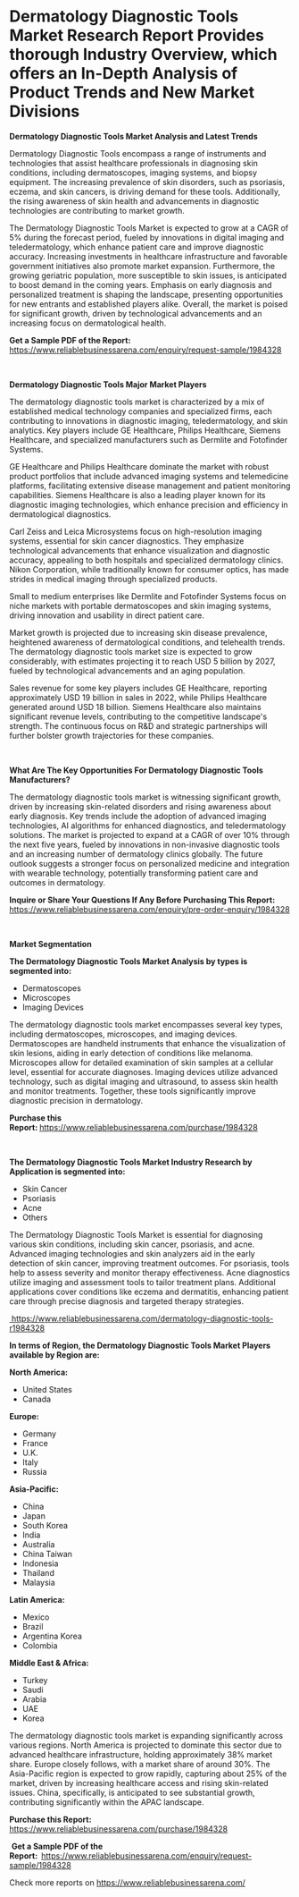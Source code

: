 <p><h1>Dermatology Diagnostic Tools Market Research Report Provides thorough Industry Overview, which offers an In-Depth Analysis of Product Trends and New Market Divisions</h1></p><p><strong>Dermatology Diagnostic Tools Market Analysis and Latest Trends</strong></p>
<p><p>Dermatology Diagnostic Tools encompass a range of instruments and technologies that assist healthcare professionals in diagnosing skin conditions, including dermatoscopes, imaging systems, and biopsy equipment. The increasing prevalence of skin disorders, such as psoriasis, eczema, and skin cancers, is driving demand for these tools. Additionally, the rising awareness of skin health and advancements in diagnostic technologies are contributing to market growth.</p><p>The Dermatology Diagnostic Tools Market is expected to grow at a CAGR of 5% during the forecast period, fueled by innovations in digital imaging and teledermatology, which enhance patient care and improve diagnostic accuracy. Increasing investments in healthcare infrastructure and favorable government initiatives also promote market expansion. Furthermore, the growing geriatric population, more susceptible to skin issues, is anticipated to boost demand in the coming years. Emphasis on early diagnosis and personalized treatment is shaping the landscape, presenting opportunities for new entrants and established players alike. Overall, the market is poised for significant growth, driven by technological advancements and an increasing focus on dermatological health.</p></p>
<p><strong>Get a Sample PDF of the Report:&nbsp;</strong> <a href="https://www.reliablebusinessarena.com/enquiry/request-sample/1984328?utm_campaign=2645&utm_medium=2&utm_source=Github&utm_content=ia&utm_term=05032025&utm_id=dermatology-diagnostic-tools">https://www.reliablebusinessarena.com/enquiry/request-sample/1984328</a></p>
<p>&nbsp;</p>
<p><strong>Dermatology Diagnostic Tools Major Market Players</strong></p>
<p><p>The dermatology diagnostic tools market is characterized by a mix of established medical technology companies and specialized firms, each contributing to innovations in diagnostic imaging, teledermatology, and skin analytics. Key players include GE Healthcare, Philips Healthcare, Siemens Healthcare, and specialized manufacturers such as Dermlite and Fotofinder Systems.</p><p>GE Healthcare and Philips Healthcare dominate the market with robust product portfolios that include advanced imaging systems and telemedicine platforms, facilitating extensive disease management and patient monitoring capabilities. Siemens Healthcare is also a leading player known for its diagnostic imaging technologies, which enhance precision and efficiency in dermatological diagnostics. </p><p>Carl Zeiss and Leica Microsystems focus on high-resolution imaging systems, essential for skin cancer diagnostics. They emphasize technological advancements that enhance visualization and diagnostic accuracy, appealing to both hospitals and specialized dermatology clinics. Nikon Corporation, while traditionally known for consumer optics, has made strides in medical imaging through specialized products.</p><p>Small to medium enterprises like Dermlite and Fotofinder Systems focus on niche markets with portable dermatoscopes and skin imaging systems, driving innovation and usability in direct patient care. </p><p>Market growth is projected due to increasing skin disease prevalence, heightened awareness of dermatological conditions, and telehealth trends. The dermatology diagnostic tools market size is expected to grow considerably, with estimates projecting it to reach USD 5 billion by 2027, fueled by technological advancements and an aging population.</p><p>Sales revenue for some key players includes GE Healthcare, reporting approximately USD 19 billion in sales in 2022, while Philips Healthcare generated around USD 18 billion. Siemens Healthcare also maintains significant revenue levels, contributing to the competitive landscape's strength. The continuous focus on R&D and strategic partnerships will further bolster growth trajectories for these companies.</p></p>
<p>&nbsp;</p>
<p><strong>What Are The Key Opportunities For Dermatology Diagnostic Tools Manufacturers?</strong></p>
<p><p>The dermatology diagnostic tools market is witnessing significant growth, driven by increasing skin-related disorders and rising awareness about early diagnosis. Key trends include the adoption of advanced imaging technologies, AI algorithms for enhanced diagnostics, and teledermatology solutions. The market is projected to expand at a CAGR of over 10% through the next five years, fueled by innovations in non-invasive diagnostic tools and an increasing number of dermatology clinics globally. The future outlook suggests a stronger focus on personalized medicine and integration with wearable technology, potentially transforming patient care and outcomes in dermatology.</p></p>
<p><strong>Inquire or Share Your Questions If Any Before Purchasing This Report:</strong> <a href="https://www.reliablebusinessarena.com/enquiry/pre-order-enquiry/1984328?utm_campaign=2645&utm_medium=2&utm_source=Github&utm_content=ia&utm_term=05032025&utm_id=dermatology-diagnostic-tools">https://www.reliablebusinessarena.com/enquiry/pre-order-enquiry/1984328</a></p>
<p>&nbsp;</p>
<p><strong>Market Segmentation</strong></p>
<p><strong>The Dermatology Diagnostic Tools Market Analysis by types is segmented into:</strong></p>
<p><ul><li>Dermatoscopes</li><li>Microscopes</li><li>Imaging Devices</li></ul></p>
<p><p>The dermatology diagnostic tools market encompasses several key types, including dermatoscopes, microscopes, and imaging devices. Dermatoscopes are handheld instruments that enhance the visualization of skin lesions, aiding in early detection of conditions like melanoma. Microscopes allow for detailed examination of skin samples at a cellular level, essential for accurate diagnoses. Imaging devices utilize advanced technology, such as digital imaging and ultrasound, to assess skin health and monitor treatments. Together, these tools significantly improve diagnostic precision in dermatology.</p></p>
<p><strong>Purchase this Report:&nbsp;</strong><a href="https://www.reliablebusinessarena.com/purchase/1984328?utm_campaign=2645&utm_medium=2&utm_source=Github&utm_content=ia&utm_term=05032025&utm_id=dermatology-diagnostic-tools">https://www.reliablebusinessarena.com/purchase/1984328</a></p>
<p>&nbsp;</p>
<p><strong>The Dermatology Diagnostic Tools Market Industry Research by Application is segmented into:</strong></p>
<p><ul><li>Skin Cancer</li><li>Psoriasis</li><li>Acne</li><li>Others</li></ul></p>
<p><p>The Dermatology Diagnostic Tools Market is essential for diagnosing various skin conditions, including skin cancer, psoriasis, and acne. Advanced imaging technologies and skin analyzers aid in the early detection of skin cancer, improving treatment outcomes. For psoriasis, tools help to assess severity and monitor therapy effectiveness. Acne diagnostics utilize imaging and assessment tools to tailor treatment plans. Additional applications cover conditions like eczema and dermatitis, enhancing patient care through precise diagnosis and targeted therapy strategies.</p></p>
<p><a href="https://www.reliablebusinessarena.com/dermatology-diagnostic-tools-r1984328?utm_campaign=2645&utm_medium=2&utm_source=Github&utm_content=ia&utm_term=05032025&utm_id=dermatology-diagnostic-tools">&nbsp;https://www.reliablebusinessarena.com/dermatology-diagnostic-tools-r1984328</a></p>
<p><strong>In terms of Region, the Dermatology Diagnostic Tools Market Players available by Region are:</strong></p>
<p>
    <p> <strong> North America: </strong>
        <ul>
            <li>United States</li>
            <li>Canada</li>
        </ul>
        </p> 
    <p> <strong> Europe: </strong>
        <ul>
            <li>Germany</li>
            <li>France</li>
            <li>U.K.</li>
            <li>Italy</li>
            <li>Russia</li>
        </ul>
        </p> 
    <p> <strong> Asia-Pacific: </strong>
        <ul>
            <li>China</li>
            <li>Japan</li>
            <li>South Korea</li>
            <li>India</li>
            <li>Australia</li>
            <li>China Taiwan</li>
            <li>Indonesia</li>
            <li>Thailand</li>
            <li>Malaysia</li>
        </ul>
        </p> 
    <p> <strong> Latin America: </strong>
        <ul>
            <li>Mexico</li>
            <li>Brazil</li>
            <li>Argentina Korea</li>
            <li>Colombia</li>
        </ul>
        </p> 
    <p> <strong> Middle East & Africa: </strong>
        <ul>
            <li>Turkey</li>
            <li>Saudi</li>
            <li>Arabia</li>
            <li>UAE</li>
            <li>Korea</li>
        </ul>
    </p>
    </p>
<p><p>The dermatology diagnostic tools market is expanding significantly across various regions. North America is projected to dominate this sector due to advanced healthcare infrastructure, holding approximately 38% market share. Europe closely follows, with a market share of around 30%. The Asia-Pacific region is expected to grow rapidly, capturing about 25% of the market, driven by increasing healthcare access and rising skin-related issues. China, specifically, is anticipated to see substantial growth, contributing significantly within the APAC landscape.</p></p>
<p><strong>Purchase this Report: </strong><a href="https://www.reliablebusinessarena.com/purchase/1984328?utm_campaign=2645&utm_medium=2&utm_source=Github&utm_content=ia&utm_term=05032025&utm_id=dermatology-diagnostic-tools">https://www.reliablebusinessarena.com/purchase/1984328</a></p>
<p>&nbsp;<strong>Get a Sample PDF of the Report:&nbsp;&nbsp;</strong><a href="https://www.reliablebusinessarena.com/enquiry/request-sample/1984328?utm_campaign=2645&utm_medium=2&utm_source=Github&utm_content=ia&utm_term=05032025&utm_id=dermatology-diagnostic-tools">https://www.reliablebusinessarena.com/enquiry/request-sample/1984328</a></p>
<p><strong></strong></p>
<p>Check more reports on <a href="https://www.reliablebusinessarena.com/?utm_campaign=2645&utm_medium=2&utm_source=Github&utm_content=ia&utm_term=05032025&utm_id=dermatology-diagnostic-tools">https://www.reliablebusinessarena.com/</a></p>